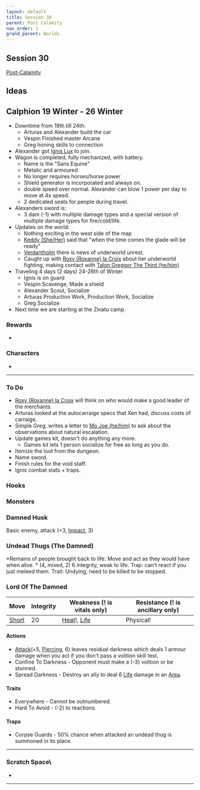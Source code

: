 ```yaml
---
layout: default
title: Session 30
parent: Post Calamity
nav_order: 1
grand_parent: Worlds
---
```

## Session 30
[Post-Calamity](Post-Calamity)

## Ideas

## Calphion 19 Winter - 26 Winter
* Downtime from 19th till 24th:
	* Arturas and Alexander build the car
	* Vespin Finished master Arcane
	* Greg honing skills to connection
* Alexander got [Ignis Lux](Game/Worlds/Post-Calamity/Alexander-Aurelius#Ignis%20Lux) to join. 
* Wagon is completed, fully mechanized, with battery.
	* Name is the "Sans Equine"
	* Metalic and armoured
	* No longer requires horses/horse power
	* Shield generator is incorporated and always on.
	* double speed over normal. Alexander can blow 1 power per day to move at 4x speed.
	* 2 dedicated seats for people during travel.
* Alexanders sword is:
	* 3 dam (-1) with multiple damage types and a special version of multiple damage types for fire/cold/life. 
* Updates on the world:
	* Nothing exciting in the west side of the map
	* [Keddy (She/Her)](Game/Worlds/Post-Calamity/Gladepool#Keddy%20(She/Her)) said that "when the time comes the glade will be ready"
	* [Verdantholm](Game/Worlds/Post-Calamity/Verdantholm) there is news of underworld unrest. 
	* Caught up with [Roxy (Roxanne) la Croix](Game/Worlds/Post-Calamity/Verdantholm#Roxy%20(Roxanne)%20la%20Croix) about her underworld fighting, making contact with [Talon Greggor The Third (he/him)](Game/Worlds/Post-Calamity/Calphion#Talon%20Greggor%20The%20Third%20(he/him))
* Traveling 4 days (2 days) 24-26th of Winter
	* Ignis is on guard
	* Vespin Scavenge, Made a shield
	* Alexander Scout, Socialize
	* Arturas Production Work, Production Work, Socialize
	* Greg Socialize
* Next time we are starting at the Zinatu camp.
### Rewards
* 
### Characters
* 
 ---

### To Do

* [Roxy (Roxanne) la Croix](Game/Worlds/Post-Calamity/Verdantholm#Roxy%20(Roxanne)%20la%20Croix) will think on who would make a good leader of the merchants.
* Arturas looked at the autocarraige specs that Xen had, discuss costs of carraige.
* Simple Greg, writes a letter to [Mo Joe (he/him)](Game/Worlds/Post-Calamity/Verdantholm#Mo%20Joe%20(he/him)) to ask about the observations about natural escalation.
* Update games kit, doesn't do anything any more.
	* Games kit lets 1 person socialize for free as long as you do. 
* Itemize the loot from the dungeon.
* Name sword.
* Finish rules for the void staff. 
* Ignis combat stats + traps.



### Hooks

### Monsters

### Damned Husk
Basic enemy, attack (+3, [Impact](Game/Core/Injury#Impact), 3)
### Undead Thugs (The Damned)
*Remains of people brought back to life. Move and act as they would have when alive. *
(4, mixed, 2) 6 integrity, weak to life.
Trap: can't react if you just meleed them.
Trait: Undying, need to be killed to be stopped.

### Lord Of The Damned

| Move                              | Integrity | Weakness (! is vitals only)                                   | Resistance (! is ancillary only) |
| --------------------------------- | --------- | ------------------------------------------------------------- | -------------------------------- |
| [Short](Game/Core/Movement#Short) | 20        | [Heat](Game/Core/Injury#Heat)!, [Life](Game/Core/Injury#Life) | Physical!                        |

#### Actions
* [Attack](Game/Core/Blocks/Attack)(+5, [Piercing](Game/Core/Injury#Piercing), 6) leaves residual darkness which deals 1 armour damage when you act if you don't pass a volition skill test.
* Confine To Darkness - Opponent must make a (-3) volition or be stunned.
* Spread Darkness - Destroy an ally to deal 6 [Life](Game/Core/Injury#Life) damage in an [Area](Game/Core/Blocks/Area).
#### Traits
* Everywhere - Cannot be outnumbered.
* Hard To Avoid - (-2) to reactions.
#### Traps
* Corpse Guards - 50% chance when attacked an undead thug is summoned in its place.






---

### Scratch Space\
* 







---